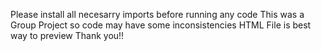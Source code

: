 Please install all necesarry imports before running any code
This was a Group Project so code may have some inconsistencies
HTML File is best way to preview
Thank you!!
